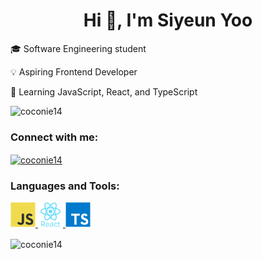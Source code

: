 <h1 align="center">Hi 👋, I'm Siyeun Yoo</h1>
<p>🎓 Software Engineering student</p>
<p>💡 Aspiring Frontend Developer</p> 
<p>🚀 Learning JavaScript, React, and TypeScript</p>

<p align="left"> <img src="https://komarev.com/ghpvc/?username=coconie14&label=Profile%20views&color=0e75b6&style=flat" alt="coconie14" /> </p>

<h3 align="left">Connect with me:</h3>
<p align="left">
<a href="https://twitter.com/coconie14" target="blank"><img align="center" src="https://raw.githubusercontent.com/rahuldkjain/github-profile-readme-generator/master/src/images/icons/Social/twitter.svg" alt="coconie14" height="30" width="40" /></a>
</p>


<h3 align="left">Languages and Tools:</h3>
<p align="left"> <a href="https://developer.mozilla.org/en-US/docs/Web/JavaScript" target="_blank" rel="noreferrer"> <img src="https://raw.githubusercontent.com/devicons/devicon/master/icons/javascript/javascript-original.svg" alt="javascript" width="40" height="40"/> </a> <a href="https://reactjs.org/" target="_blank" rel="noreferrer"> <img src="https://raw.githubusercontent.com/devicons/devicon/master/icons/react/react-original-wordmark.svg" alt="react" width="40" height="40"/> </a> <a href="https://www.typescriptlang.org/" target="_blank" rel="noreferrer"> <img src="https://raw.githubusercontent.com/devicons/devicon/master/icons/typescript/typescript-original.svg" alt="typescript" width="40" height="40"/> </a> </p>

<p><img align="center" src="https://github-readme-stats.vercel.app/api/top-langs?username=coconie14&show_icons=true&locale=en&layout=compact" alt="coconie14" /></p>
